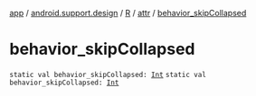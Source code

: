 [app](../../../index.md) / [android.support.design](../../index.md) / [R](../index.md) / [attr](index.md) / [behavior_skipCollapsed](./behavior_skip-collapsed.md)

# behavior_skipCollapsed

`static val behavior_skipCollapsed: `[`Int`](https://kotlinlang.org/api/latest/jvm/stdlib/kotlin/-int/index.html)
`static val behavior_skipCollapsed: `[`Int`](https://kotlinlang.org/api/latest/jvm/stdlib/kotlin/-int/index.html)